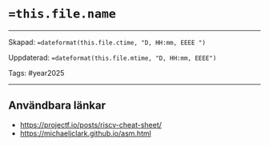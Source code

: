 # `=this.file.name`

---

Skapad: `=dateformat(this.file.ctime, "D, HH:mm, EEEE ")`

Uppdaterad: `=dateformat(this.file.mtime, "D, HH:mm, EEEE")`

Tags: #year2025

---

## Användbara länkar

- <https://projectf.io/posts/riscv-cheat-sheet/>
- <https://michaeljclark.github.io/asm.html>
